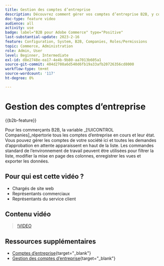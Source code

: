 ```yaml
---
title: Gestion des comptes d’entreprise
description: Découvrez comment gérer vos comptes d’entreprise B2B, y compris les demandes d’approbation en attente.
doc-type: feature video
audience: all
activity: use
badge: label="B2B pour Adobe Commerce" type="Positive"
last-substantial-update: 2023-2-16
feature: Configuration, System, B2B, Companies, Roles/Permissions
topic: Commerce, Administration
role: Admin, User
level: Beginner, Intermediate
exl-id: d8e2748e-ea17-4e4b-9b80-aa7013b605a1
source-git-commit: 404d2708a6d540d6fb19a33afb20726356cd8000
workflow-type: tm+mt
source-wordcount: '117'
ht-degree: 0%

---
```


# Gestion des comptes d’entreprise

{{b2b-feature}}

Pour les commerçants B2B, la variable _[!UICONTROL Companies]_répertorie tous les comptes d’entreprise en cours et leur état. Vous pouvez gérer les comptes de votre société ici et toutes les demandes d’approbation en attente apparaissent en haut de la liste. Les commandes standard de l’environnement de travail peuvent être utilisées pour filtrer la liste, modifier la mise en page des colonnes, enregistrer les vues et exporter les données.

## Pour qui est cette vidéo ?

- Chargés de site web
- Représentants commerciaux
- Représentants du service client

## Contenu vidéo

>[!VIDEO](https://video.tv.adobe.com/v/344447?quality=12&learn=on)

## Ressources supplémentaires

- [Comptes d’entreprise](https://experienceleague.adobe.com/docs/commerce-admin/b2b/companies/account-companies.html){target="_blank"}
- [Gestion des comptes d’entreprise](https://experienceleague.adobe.com/docs/commerce-admin/b2b/companies/account-company-manage.html){target="_blank"}
